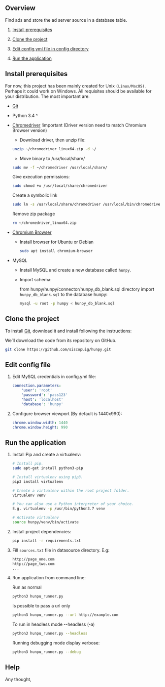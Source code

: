 
## Overview

Find ads and store the ad server source in a database table.

1. [Install prerequisites](#install-prerequisites)

2. [Clone the project](#clone-the-project)
    
3. [Edit config.yml file in config directory](#edit-config-file)

4. [Run the application](#run-the-application)


## Install prerequisites

For now, this project has been mainly created for Unix `(Linux/MacOS)`. Perhaps it could work on Windows.
All requisites should be available for your distribution. The most important are:

* [Git](https://git-scm.com/downloads)

* Python 3.4 ^ 

* [Chromedriver](http://chromedriver.chromium.org/) !important (Driver version need to match Chromium Browser version) 
    - Download driver, then unzip file:
    ````sh
    unzip ~/chromedriver_linux64.zip -d ~/
    ````
    - Move binary to /usr/local/share/
    ````sh     
    sudo mv -f ~/chromedriver /usr/local/share/
    ````
    Give execution permissions:
    ````sh
    sudo chmod +x /usr/local/share/chromedriver
    ````
    Create a symbolic link
    ````sh
    sudo ln -s /usr/local/share/chromedriver /usr/local/bin/chromedriver
    ````
    Remove zip package
    ````sh
    rm ~/chromedriver_linux64.zip
    ````

* [Chromium Browser](https://www.chromium.org/getting-involved/download-chromium)

    - Install browser for Ubuntu or Debian 
    
        ````sh
        sudo apt install chromium-browser
        ````
        
* MySQL

    - Install MySQL and create a new database called `hunpy`.
      
    - Import schema: 

        from hunpy/hunpy/connector/hunpy_db_blank.sql directory import `hunpy_db_blank.sql` to the database hunpy:

        ````sh
        mysql -u root -p hunpy < hunpy_db_blank.sql
        ````
## Clone the project

To install [Git](http://git-scm.com/book/en/v2/Getting-Started-Installing-Git), 
download it and install following the instructions:

We’ll download the code from its repository on GitHub.

```sh
git clone https://github.com/siscopuig/hunpy.git
```

## Edit config file

1. Edit MySQL credentials in config.yml file:
    ````yaml
    connection.parameters:
        'user': 'root'
        'password': 'pass123'
        'host': 'localhost'
        'database': 'hunpy'
    ````
2. Configure browser viewport (By default is 1440x990):
    ````yaml
    chrome.window.width: 1440
    chrome.window.height: 990
    ````

## Run the application

1. Install Pip and create a virtualenv:

    ````sh
    # Install pip.
    sudo apt-get install python3-pip
    
    # Install virtualenv using pip3.
    pip3 install virtualenv
    
    # Create a virtualenv within the root project folder.
    virtualenv venv
    
    # You can also use a Python interpreter of your choice.
    E.g. virtualenv -p /usr/bin/python3.7 venv
    
    # Activate virtualenv
    source hunpy/venv/bin/activate
    ````
    
2. Install project dependencies:

    ````sh
    pip install -r requirements.txt
    ````
    
3. Fill `sources.txt` file in datasource directory. E.g:
    ````txt
    http://page_one.com
    http://page_two.com
    ...
    ````

4. Run application from command line:

    Run as normal
    ````sh
    python3 hunpu_runner.py
    ````
    
    Is possible to pass a url only
    ````sh
    python3 hunpu_runner.py --url http://example.com
    ````
    
    To run in headless mode --headless (-a)
    ````sh
    python3 hunpu_runner.py --headless
    ````
    
    Running debugging mode display verbose:
    ````sh
    python3 hunpu_runner.py --debug
    ````
    
## Help

Any thought, 
    
        
    

    

    
    
    
   

    










 
